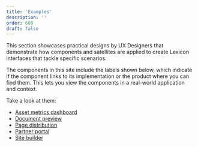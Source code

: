 ```yaml
---
title: 'Examples'
description: ''
order: 600
draft: false
---
```


This section showcases practical designs by UX Designers that demonstrate how components and satellites are applied to create Lexicon interfaces that tackle specific scenarios.

The components in this site include the labels shown below, which indicate if the component links to its implementation or the product where you can find them. This lets you view the components in a real-world application and context.

Take a look at them:
-   [Asset metrics dashboard](../asset-metrics-dashboard)
-   [Document preview](../document-preview)
-   [Page distribution](../page-distribution)
-   [Partner portal](../partner-portal)
-   [Site builder](site-builder)